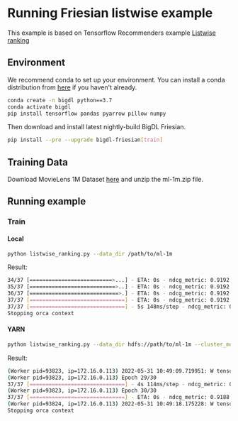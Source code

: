 # Running Friesian listwise example

This example is based on Tensorflow Recommenders example [Listwise ranking](https://github.com/tensorflow/recommenders/blob/main/docs/examples/listwise_ranking.ipynb)

## Environment

We recommend conda to set up your environment. You can install a conda distribution from [here](https://docs.conda.io/projects/conda/en/latest/user-guide/install/)
if you haven't already.

```bash
conda create -n bigdl python==3.7
conda activate bigdl
pip install tensorflow pandas pyarrow pillow numpy
```

Then download and install latest nightly-build BigDL Friesian.
```bash
pip install --pre --upgrade bigdl-friesian[train]
```

## Training Data

Download MovieLens 1M Dataset [here](https://grouplens.org/datasets/movielens/1m/) and unzip the ml-1m.zip file.


## Running example

### Train

#### Local
```bash
python listwise_ranking.py --data_dir /path/to/ml-1m
```
Result:
```bash
34/37 [==========================>...] - ETA: 0s - ndcg_metric: 0.9192 - root_mean_squared_error: 3.2804 - loss: 4.4367 - regularization_loss: 0.0000e+00 - total_loss: 4.4367
35/37 [===========================>..] - ETA: 0s - ndcg_metric: 0.9192 - root_mean_squared_error: 3.2845 - loss: 4.4367 - regularization_loss: 0.0000e+00 - total_loss: 4.4367
36/37 [============================>.] - ETA: 0s - ndcg_metric: 0.9192 - root_mean_squared_error: 3.2821 - loss: 4.4366 - regularization_loss: 0.0000e+00 - total_loss: 4.4366
37/37 [==============================] - ETA: 0s - ndcg_metric: 0.9192 - root_mean_squared_error: 3.2831 - loss: 4.4363 - regularization_loss: 0.0000e+00 - total_loss: 4.4363
37/37 [==============================] - 5s 148ms/step - ndcg_metric: 0.9192 - root_mean_squared_error: 3.2831 - loss: 4.4361 - regularization_loss: 0.0000e+00 - total_loss: 4.4361 - val_ndcg_metric: 0.9156 - val_root_mean_squared_error: 3.1994 - val_loss: 4.5184 - val_regularization_loss: 0.0000e+00 - val_total_loss: 4.5184
Stopping orca context
```

#### YARN
```bash
python listwise_ranking.py --data_dir hdfs://path/to/ml-1m --cluster_mode yarn --executor_cores 8 --executor_memory 50g --num_executor 2
```

Result:
```bash
(Worker pid=93823, ip=172.16.0.113) 2022-05-31 10:49:09.719951: W tensorflow/core/framework/dataset.cc:768] Inp37/37 [==============================] - 4s 113ms/step - ndcg_metric: 0.9186 - root_mean_squared_error: 3.2923 - loss: 2.2265 - regularization_loss: 0.0000e+00 - total_loss: 2.2265 - val_ndcg_metric: 0.9161 - val_root_mean_squared_error: 3.3426 - val_loss: 4.5400 - val_regularization_loss: 0.0000e+00 - val_total_loss: 4.5400
(Worker pid=93823, ip=172.16.0.113) Epoch 29/30
37/37 [==============================] - 4s 114ms/step - ndcg_metric: 0.9185 - root_mean_squared_error: 3.3016 - loss: 2.2236 - regularization_loss: 0.0000e+00 - total_loss: 2.2236 - val_ndcg_metric: 0.9159 - val_root_mean_squared_error: 3.4069 - val_loss: 4.5383 - val_regularization_loss: 0.0000e+00 - val_total_loss: 4.5383
(Worker pid=93823, ip=172.16.0.113) Epoch 30/30
37/37 [==============================] - ETA: 0s - ndcg_metric: 0.9188 - root_mean_squared_error: 3.3209 - loss: 2.2214 - regularization_loss: 0.0000e+00 - total_loss: 2.2214
(Worker pid=93824, ip=172.16.0.113) 2022-05-31 10:49:18.175228: W tensorflow/core/framework/dataset.cc:768] Input of GeneratorDatasetOp::Dataset will not be optimized because the dataset does not implement the AsGraphDefInternal() method needed to apply optimizations.
Stopping orca context
```
